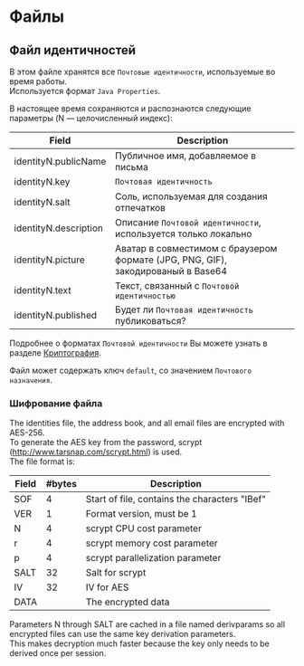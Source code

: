 # Файлы

## Файл идентичностей

В этом файле хранятся все `Почтовые идентичности`, используемые во время работы.  
Используется формат `Java Properties`.

В настоящее время сохраняются и распознаются следующие параметры (N — целочисленный индекс):

| Field                | Description                                                                      |
|----------------------|----------------------------------------------------------------------------------|
|identityN.publicName  | Публичное имя, добавляемое в письма                                              |
|identityN.key         | `Почтовая идентичность`                                                          |
|identityN.salt        | Соль, используемая для создания отпечатков                                       |
|identityN.description | Описание `Почтовой идентичности`, используется только локально                   |
|identityN.picture     | Аватар в совместимом с браузером формате (JPG, PNG, GIF), закодированый в Base64 |
|identityN.text        | Текст, связанный с `Почтовой идентичностью`                                      |
|identityN.published   | Будет ли `Почтовая идентичность` публиковаться?                                  |

Подробнее о форматах `Почтовой идентичности` Вы можете узнать в разделе [Криптография](../bote/v5/cryptography.md#2).

Файл может содержать ключ `default`, со значением `Почтового назначения`.

### Шифрование файла

The identities file, the address book, and all email files are encrypted with AES-256.   
To generate the AES key from the password, scrypt (http://www.tarsnap.com/scrypt.html) is used.   
The file format is:

| Field | #bytes | Description                                   |
|-------|--------|-----------------------------------------------|
| SOF   | 4      | Start of file, contains the characters "IBef" |
| VER   | 1      | Format version, must be 1                     |
| N     | 4      | scrypt CPU cost parameter                     |
| r     | 4      | scrypt memory cost parameter                  |
| p     | 4      | scrypt parallelization parameter              |
| SALT  | 32     | Salt for scrypt                               |
| IV    | 32     | IV for AES                                    |
| DATA  |        | The encrypted data                            |

Parameters N through SALT are cached in a file named derivparams so all encrypted files can use the same key derivation parameters.   
This makes decryption much faster because the key only needs to be derived once per session.
